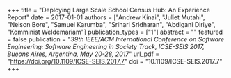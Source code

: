 +++
title = "Deploying Large Scale School Census Hub: An Experience Report"
date = 2017-01-01
authors = ["Andrew Kinai", "Juliet Mutahi", "Nelson Bore", "Samuel Karumba", "Srihari Sridharan", "Abdigani Diriye", "Komminist Weldemariam"]
publication_types = ["1"]
abstract = ""
featured = false
publication = "*39th IEEE/ACM International Conference on Software Engineering: Software Engineering in Society Track, ICSE-SEIS 2017, Bueons Aires, Argentina, May 20-28, 2017*"
url_pdf = "https://doi.org/10.1109/ICSE-SEIS.2017.7"
doi = "10.1109/ICSE-SEIS.2017.7"
+++

